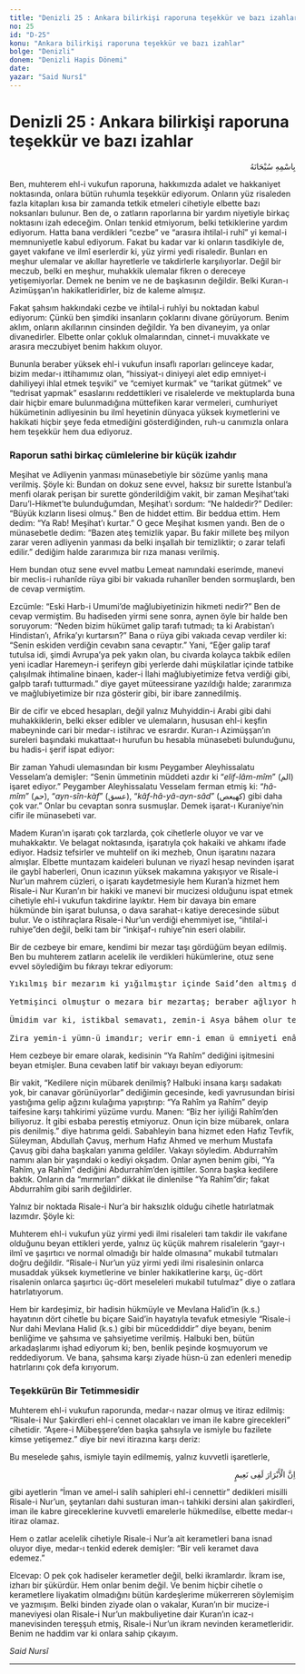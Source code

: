 ```yaml
---
title: "Denizli 25 : Ankara bilirkişi raporuna teşekkür ve bazı izahlar"
no: 25
id: "D-25"
konu: "Ankara bilirkişi raporuna teşekkür ve bazı izahlar"
bolge: "Denizli"
donem: "Denizli Hapis Dönemi"
date: 
yazar: "Said Nursî"
---
```


# Denizli 25 : Ankara bilirkişi raporuna teşekkür ve bazı izahlar

<p class="arabic" dir="rtl" title="Meal: “Her türlü noksan sıfatlardan yüce olan Allah’ın adıyla.”">بِاسْمِهِ سُبْحَانَهُ</p>

Ben, muhterem ehl-i vukufun raporuna, hakkımızda adalet ve hakkaniyet noktasında, onlara bütün ruhumla teşekkür ediyorum. Onların yüz risaleden fazla kitapları kısa bir zamanda tetkik etmeleri cihetiyle elbette bazı noksanları bulunur. Ben de, o zatların raporlarına bir yardım niyetiyle birkaç noktasını izah edeceğim. Onları tenkid etmiyorum, belki tetkiklerine yardım ediyorum. Hatta bana verdikleri “cezbe” ve “arasıra ihtilal-i ruhî” yi kemal-i memnuniyetle kabul ediyorum. Fakat bu kadar var ki onların tasdikiyle de, gayet vakıfane ve ilmî eserlerdir ki, yüz yirmi yedi risaledir. Bunları en meşhur ulemalar ve akıllar hayretlerle ve takdirlerle karşılıyorlar. Değil bir meczub, belki en meşhur, muhakkik ulemalar fikren o dereceye yetişemiyorlar. Demek ne benim ve ne de başkasının değildir. Belki Kuran-ı Azimüşşan’ın hakikatleridirler, biz de kaleme almışız.

Fakat şahsım hakkındaki cezbe ve ihtilal-i ruhîyi bu noktadan kabul ediyorum: Çünkü ben şimdiki insanların çoklarını divane görüyorum. Benim aklım, onların akıllarının cinsinden değildir. Ya ben divaneyim, ya onlar divanedirler. Elbette onlar çokluk olmalarından, cinnet-i muvakkate ve arasıra meczubiyet benim hakkım oluyor.

Bununla beraber yüksek ehl-i vukufun insaflı raporları gelinceye kadar, bizim medar-ı ittihamımız olan, “hissiyat-ı diniyeyi alet edip emniyet-i dahiliyeyi ihlal etmek teşviki” ve “cemiyet kurmak” ve “tarikat gütmek” ve “tedrisat yapmak” esaslarını reddettikleri ve risalelerde ve mektuplarda buna dair hiçbir emare bulunmadığına müttefiken karar vermeleri, cumhuriyet hükümetinin adliyesinin bu ilmî heyetinin dünyaca yüksek kıymetlerini ve hakikati hiçbir şeye feda etmediğini gösterdiğinden, ruh-u canımızla onlara hem teşekkür hem dua ediyoruz.

### Raporun sathi birkaç cümlelerine bir küçük izahdır

Meşihat ve Adliyenin yanması münasebetiyle bir sözüme yanlış mana verilmiş. Şöyle ki: Bundan on dokuz sene evvel, haksız bir surette İstanbul’a menfi olarak perişan bir surette gönderildiğim vakit, bir zaman Meşihat’taki Daru’l-Hikmet’te bulunduğumdan, Meşihat’ı sordum: “Ne haldedir?” Dediler: “Büyük kızların lisesi olmuş.” Ben de hiddet ettim. Bir beddua ettim. Hem dedim: “Ya Rab! Meşihat’ı kurtar.” O gece Meşihat kısmen yandı. Ben de o münasebetle dedim: “Bazen ateş temizlik yapar. Bu fakir millete beş milyon zarar veren adliyenin yanması da belki inşallah bir temizliktir; o zarar telafi edilir.” dediğim halde zararımıza bir rıza manası verilmiş.

Hem bundan otuz sene evvel matbu Lemeat namındaki eserimde, manevi bir meclis-i ruhanîde rüya gibi bir vakıada ruhanîler benden sormuşlardı, ben de cevap vermiştim.

Ezcümle: “Eski Harb-i Umumi’de mağlubiyetinizin hikmeti nedir?” Ben de cevap vermiştim. Bu hadiseden yirmi sene sonra, aynen öyle bir halde ben soruyorum: “Neden bizim hükümet galip tarafı tutmadı; ta ki Arabistan’ı Hindistan’ı, Afrika’yı kurtarsın?” Bana o rüya gibi vakıada cevap verdiler ki: “Senin eskiden verdiğin cevabın sana cevaptır.” Yani, “Eğer galip taraf tutulsa idi, şimdi Avrupa’ya pek yakın olan, bu civarda kolayca takbik edilen yeni icadlar Haremeyn-i şerifeyn gibi yerlerde dahi müşkilatlar içinde tatbike çalışılmak ihtimaline binaen, kader-i İlahi mağlubiyetimize fetva verdiği gibi, galpb tarafı tutturmadı.” diye gayet müteessirane yazıldığı halde; zararımıza ve mağlubiyetimize bir rıza gösterir gibi, bir ibare zannedilmiş.

Bir de cifir ve ebced hesapları, değil yalnız Muhyiddin-i Arabi gibi dahi muhakkiklerin, belki ekser edibler ve ulemaların, hususan ehl-i keşfin mabeyninde cari bir medar-ı istihrac ve esrardır. Kuran-ı Azimüşşan’ın sureleri başındaki mukattaat-ı hurufun bu hesabla münasebeti bulunduğunu, bu hadis-i şerif ispat ediyor:

Bir zaman Yahudi ulemasından bir kısmı Peygamber Aleyhissalatu Vesselam’a demişler: “Senin ümmetinin müddeti azdır ki “*elif-lâm-mîm*” (الم) işaret ediyor.” Peygamber Aleyhissalatu Vesselam ferman etmiş ki: “*hâ-mîm*” (حم), “*ayn-sîn-kàf*” (عسق), “*kâf-hâ-yâ-ayn-sâd*” (كهيعص) gibi daha çok var.” Onlar bu cevaptan sonra susmuşlar. Demek işarat-ı Kuraniye’nin cifir ile münasebeti var.

Madem Kuran’ın işaratı çok tarzlarda, çok cihetlerle oluyor ve var ve muhakkaktır. Ve belagat noktasında, işaratıyla çok hakaiki ve ahkamı ifade ediyor. Hadsiz tefsirler ve muhtelif on iki mezheb, Onun işaratını nazara almışlar. Elbette muntazam kaideleri bulunan ve riyazî hesap nevinden işarat ile gaybî haberleri, Onun icazının yüksek makamına yakışıyor ve Risale-i Nur’un mahrem cüzleri, o işaratı kaydetmesiyle hem Kuran’a hizmet hem Risale-i Nur Kuran’ın bir hakiki ve manevi bir mucizesi olduğunu ispat etmek cihetiyle ehl-i vukufun takdirine layıktır. Hem bir davaya bin emare hükmünde bin işarat bulunsa, o dava sarahat-ı katiye derecesinde sübut bulur. Ve o istihraçlara Risale-i Nur’un verdiği ehemmiyet ise, “ihtilal-i ruhiye”den değil, belki tam bir “inkişaf-ı ruhiye”nin eseri olabilir.

Bir de cezbeye bir emare, kendimi bir mezar taşı gördüğüm beyan edilmiş. Ben bu muhterem zatların acelelik ile verdikleri hükümlerine, otuz sene evvel söylediğim bu fıkrayı tekrar ediyorum:

<pre>
Yıkılmış bir mezarım ki yığılmıştır içinde Said’den altmış dokuz emvat bâ-âsam âlâma.
 
Yetmişinci olmuştur o mezara bir mezartaş; beraber ağlıyor hüsran-ı İslam’a.
 
Ümidim var ki, istikbal semavatı, zemin-i Asya bâhem olur teslim yed-i beyza-i İslam’a.
 
Zira yemin-i yümn-ü imandır; verir emn-i eman ü emniyeti enâma.
</pre>

Hem cezbeye bir emare olarak, kedisinin “Ya Rahîm” dediğini işitmesini beyan etmişler. Buna cevaben latif bir vakıayı beyan ediyorum:

Bir vakit, “Kedilere niçin mübarek denilmiş? Halbuki insana karşı sadakatı yok, bir canavar görünüyorlar” dediğimin gecesinde, kedi yavrusundan birisi yastığıma gelip ağzını kulağıma yapıştırıp: “Ya Rahîm ya Rahîm” deyip taifesine karşı tahkirimi yüzüme vurdu. Manen: “Biz her iyiliği Rahîm’den biliyoruz. İt gibi esbaba perestiş etmiyoruz. Onun için bize mübarek, onlara pis denilmiş.” diye hatırıma geldi. Sabahleyin bana hizmet eden Hafız Tevfik, Süleyman, Abdullah Çavuş, merhum Hafız Ahmed ve merhum Mustafa Çavuş gibi daha başkaları yanıma geldiler. Vakayı söyledim. Abdurrahîm namını alan bir yaşındaki o kediyi okşadım. Onlar aynen benim gibi, “Ya Rahîm, ya Rahîm” dediğini Abdurrahîm’den işittiler. Sonra başka kedilere baktık. Onların da “mırmırları” dikkat ile dinlenilse “Ya Rahîm”dir; fakat Abdurrahîm gibi sarih değildirler.

Yalnız bir noktada Risale-i Nur’a bir haksızlık olduğu cihetle hatırlatmak lazımdır. Şöyle ki:

Muhterem ehl-i vukufun yüz yirmi yedi ilmi risaleleri tam takdir ile vakıfane olduğunu beyan ettikleri yerde, yalnız üç küçük mahrem risalelerin “gayr-ı ilmî ve şaşırtıcı ve normal olmadığı bir halde olmasına” mukabil tutmaları doğru değildir. “Risale-i Nur’un yüz yirmi yedi ilmi risalesinin onlarca musaddak yüksek kıymetlerine ve binler hakikatlerine karşı, üç-dört risalenin onlarca şaşırtıcı üç-dört meseleleri mukabil tutulmaz” diye o zatlara hatırlatıyorum.

Hem bir kardeşimiz, bir hadisin hükmüyle ve Mevlana Halid’in (k.s.) hayatının dört cihetle bu biçare Said’in hayatıyla tevafuk etmesiyle “Risale-i Nur dahi Mevlana Halid (k.s.) gibi bir müceddiddir” diye beyanı, benim benliğime ve şahsıma ve şahsiyetime verilmiş. Halbuki ben, bütün arkadaşlarımı işhad ediyorum ki; ben, benlik peşinde koşmuyorum ve reddediyorum. Ve bana, şahsıma karşı ziyade hüsn-ü zan edenleri menedip hatırlarını çok defa kırıyorum.

### Teşekkürün Bir Tetimmesidir

Muhterem ehl-i vukufun raporunda, medar-ı nazar olmuş ve itiraz edilmiş: “Risale-i Nur Şakirdleri ehl-i cennet olacakları ve iman ile kabre girecekleri” cihetidir. “Aşere-i Mübeşşere’den başka şahsıyla ve ismiyle bu fazilete kimse yetişemez.” diye bir nevi itirazına karşı deriz:

Bu meselede şahıs, ismiyle tayin edilmemiş, yalnız kuvvetli işaretlerle,

<p class="arabic" dir="rtl" title="Meal: “Şüphesiz iyiler, (cennette) nimet içindedirler.” [İnfitar Suresi, 82:13]">اِنَّ الْأَبْرَارَ لَفِى نَعِيمٍ</p>

gibi ayetlerin “İman ve amel-i salih sahipleri ehl-i cennettir” dedikleri misilli Risale-i Nur’un, şeytanları dahi susturan iman-ı tahkiki dersini alan şakirdleri, iman ile kabre gireceklerine kuvvetli emarelerle hükmedilse, elbette medar-ı itiraz olamaz.

Hem o zatlar acelelik cihetiyle Risale-i Nur’a ait kerametleri bana isnad oluyor diye, medar-ı tenkid ederek demişler: “Bir veli keramet dava edemez.”

Elcevap: O pek çok hadiseler kerametler değil, belki ikramlardır. İkram ise, izharı bir şükürdür. Hem onlar benim değil. Ve benim hiçbir cihetle o kerametlere liyakatim olmadığını bütün kardeşlerime mükerreren söylemişim ve yazmışım. Belki binden ziyade olan o vakalar, Kuran’ın bir mucize-i maneviyesi olan Risale-i Nur’un makbuliyetine dair Kuran’ın icaz-ı manevisinden tereşşuh etmiş, Risale-i Nur’un ikram nevinden kerametleridir. Benim ne haddim var ki onlara sahip çıkayım.

*Said Nursî*

***
